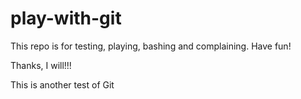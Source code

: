 # play-with-git
This repo is for testing, playing, bashing and complaining.  Have fun!

Thanks, I will!!!

This is another test of Git
